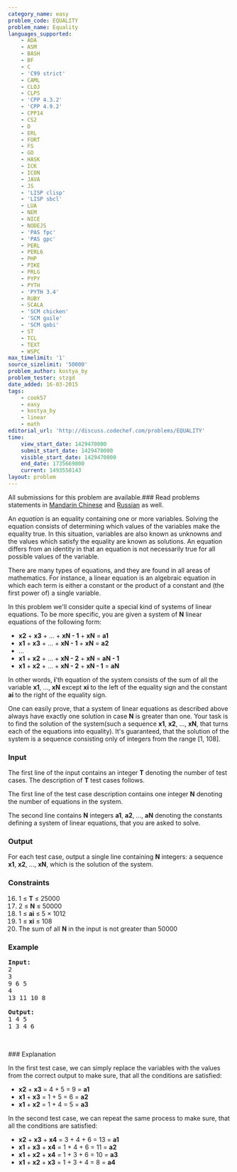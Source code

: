 ```yaml
---
category_name: easy
problem_code: EQUALITY
problem_name: Equality
languages_supported:
    - ADA
    - ASM
    - BASH
    - BF
    - C
    - 'C99 strict'
    - CAML
    - CLOJ
    - CLPS
    - 'CPP 4.3.2'
    - 'CPP 4.9.2'
    - CPP14
    - CS2
    - D
    - ERL
    - FORT
    - FS
    - GO
    - HASK
    - ICK
    - ICON
    - JAVA
    - JS
    - 'LISP clisp'
    - 'LISP sbcl'
    - LUA
    - NEM
    - NICE
    - NODEJS
    - 'PAS fpc'
    - 'PAS gpc'
    - PERL
    - PERL6
    - PHP
    - PIKE
    - PRLG
    - PYPY
    - PYTH
    - 'PYTH 3.4'
    - RUBY
    - SCALA
    - 'SCM chicken'
    - 'SCM guile'
    - 'SCM qobi'
    - ST
    - TCL
    - TEXT
    - WSPC
max_timelimit: '1'
source_sizelimit: '50000'
problem_author: kostya_by
problem_tester: stzgd
date_added: 16-03-2015
tags:
    - cook57
    - easy
    - kostya_by
    - linear
    - math
editorial_url: 'http://discuss.codechef.com/problems/EQUALITY'
time:
    view_start_date: 1429470000
    submit_start_date: 1429470000
    visible_start_date: 1429470000
    end_date: 1735669800
    current: 1493558143
layout: problem
---
```

All submissions for this problem are available.###  Read problems statements in [Mandarin Chinese](http://www.codechef.com/download/translated/COOK57/mandarin/EQUALITY.pdf) and [Russian](http://www.codechef.com/download/translated/COOK57/russian/EQUALITY.pdf) as well.

An _equation_ is an equality containing one or more variables. Solving the equation consists of determining which values of the variables make the equality true. In this situation, variables are also known as unknowns and the values which satisfy the equality are known as solutions. An equation differs from an identity in that an equation is not necessarily true for all possible values of the variable.

There are many types of equations, and they are found in all areas of mathematics. For instance, a linear equation is an algebraic equation in which each term is either a constant or the product of a constant and (the first power of) a single variable.

In this problem we'll consider quite a special kind of systems of linear equations. To be more specific, you are given a system of **N** linear equations of the following form:

- **x2** + **x3** + ... + **xN - 1** + **xN** = **a1**
- **x1** + **x3** + ... + **xN - 1** + **xN** = **a2**
- ...
- **x1** + **x2** + ... + **xN - 2** + **xN** = **aN - 1**
- **x1** + **x2** + ... + **xN - 2** + **xN - 1** = **aN**

In other words, **i**'th equation of the system consists of the sum of all the variable **x1**, ..., **xN** except **xi** to the left of the equality sign and the constant **ai** to the right of the equality sign.

One can easily prove, that a system of linear equations as described above always have exactly one solution in case **N** is greater than one. Your task is to find the solution of the system(such a sequence **x1**, **x2**, ..., **xN**, that turns each of the equations into equality). It's guaranteed, that the solution of the system is a sequence consisting only of integers from the range \[1, 108\].

### Input

The first line of the input contains an integer **T** denoting the number of test cases. The description of **T** test cases follows.

The first line of the test case description contains one integer **N** denoting the number of equations in the system.

The second line contains **N** integers **a1**, **a2**, ..., **aN** denoting the constants defining a system of linear equations, that you are asked to solve.

### Output

For each test case, output a single line containing **N** integers: a sequence **x1**, **x2**, ..., **xN**, which is the solution of the system.

### Constraints

16. 1 ≤ **T** ≤ 25000
17. 2 ≤ **N** ≤ 50000
18. 1 ≤ **ai** ≤ 5 × 1012
19. 1 ≤ **xi** ≤ 108
20. The sum of all **N** in the input is not greater than 50000
### Example

<pre><b>Input:</b>
2
3
9 6 5
4
13 11 10 8

<b>Output:</b>
1 4 5 
1 3 4 6 


</pre>### Explanation
 In the first test case, we can simply replace the variables with the values from the correct output to make sure, that all the conditions are satisfied:

- **x2** + **x3** = 4 + 5 = 9 = **a1**
- **x1** + **x3** = 1 + 5 = 6 = **a2**
- **x1** + **x2** = 1 + 4 = 5 = **a3**

 In the second test case, we can repeat the same process to make sure, that all the conditions are satisfied:

- **x2** + **x3** + **x4** = 3 + 4 + 6 = 13 = **a1**
- **x1** + **x3** + **x4** = 1 + 4 + 6 = 11 = **a2**
- **x1** + **x2** + **x4** = 1 + 3 + 6 = 10 = **a3**
- **x1** + **x2** + **x3** = 1 + 3 + 4 = 8 = **a4**
